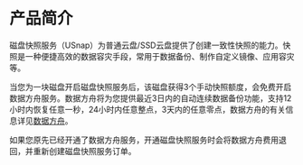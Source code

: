 <!--一下子提供一种思路，欢迎大家发挥 -->

# 产品简介
磁盘快照服务（USnap）为普通云盘/SSD云盘提供了创建一致性快照的能力。快照是一种便捷高效的数据容灾手段，常用于数据备份、制作自定义镜像、应用容灾等。

当您为一块磁盘开启磁盘快照服务后，该磁盘获得3个手动快照额度，会免费开启数据方舟服务。数据方舟将为您提供最近3日内的自动连续数据备份功能，支持12小时内恢复任意一秒，24小时内任意整点，3天内的任意零点，数据方舟的有关信息详见[数据方舟](/uda/README.md)。

如果您原先已经开通了数据方舟服务，开通磁盘快照服务时会将数据方舟费用退回，并重新创建磁盘快照服务订单。
